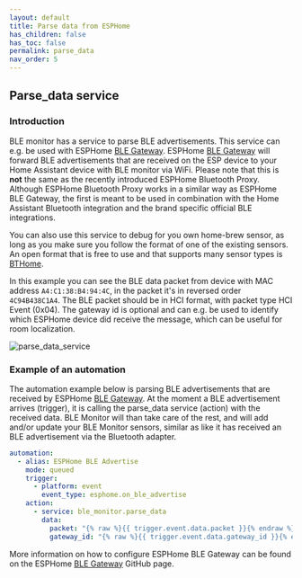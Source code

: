 ```yaml
---
layout: default
title: Parse data from ESPHome
has_children: false
has_toc: false
permalink: parse_data
nav_order: 5
---
```



## Parse_data service


### Introduction

BLE monitor has a service to parse BLE advertisements. This service can e.g. be used with ESPHome [BLE Gateway](https://github.com/myhomeiot/esphome-components#ble-gateway). ESPHome [BLE Gateway](https://github.com/myhomeiot/esphome-components#ble-gateway) will forward BLE advertisements that are received on the ESP device to your Home Assistant device with BLE monitor via WiFi. Please note that this is **not** the same as the recently introduced ESPHome Bluetooth Proxy. Although ESPHome Bluetooth Proxy works in a similar way as ESPHome BLE Gateway, the first is meant to be used in combination with the Home Assistant Bluetooth integration and the brand specific official BLE integrations.

You can also use this service to debug for you own home-brew sensor, as long as you make sure you follow the format of one of the existing sensors. An open format that is free to use and that supports many sensor types is [BTHome](https://bthome.io).

In this example you can see the BLE data packet from device with MAC address `A4:C1:38:B4:94:4C`, in the packet it's in reversed order `4C94B438C1A4`. The BLE packet should be in HCI format, with packet type HCI Event (0x04). The gateway id is optional and can e.g. be used to identify which ESPHome device did receive the message, which can be useful for room localization.

![parse_data_service]({{site.baseurl}}/assets/images/parse_data_service_screen.png)

### Example of an automation

The automation example below is parsing BLE advertisements that are received by ESPHome [BLE Gateway](https://github.com/myhomeiot/esphome-components#ble-gateway). At the moment a BLE advertisement arrives (trigger), it is calling the parse_data service (action) with the received data. BLE Monitor will than take care of the rest, and will add and/or update your BLE Monitor sensors, similar as like it has received an BLE advertisement via the Bluetooth adapter.


```yaml
automation:
  - alias: ESPHome BLE Advertise
    mode: queued
    trigger:
      - platform: event
        event_type: esphome.on_ble_advertise
    action:
      - service: ble_monitor.parse_data
        data:
          packet: "{% raw %}{{ trigger.event.data.packet }}{% endraw %}"
          gateway_id: "{% raw %}{{ trigger.event.data.gateway_id }}{% endraw %}" # Optional. If your gateway sends.
```


More information on how to configure ESPHome BLE Gateway can be found on the ESPHome [BLE Gateway](https://github.com/myhomeiot/esphome-components#ble-gateway) GitHub page. 

